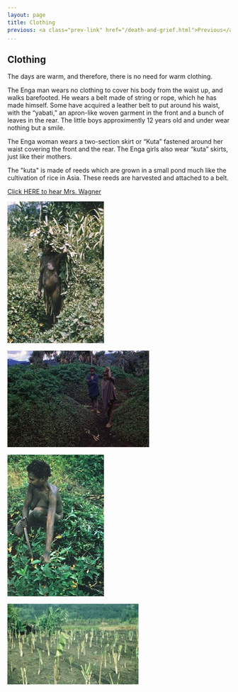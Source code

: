 ```yaml
---
layout: page
title: Clothing
previous: <a class="prev-link" href="/death-and-grief.html">Previous</a>
...
```

## Clothing

The days are warm, and therefore, there is no need for warm
clothing.

The Enga man wears no clothing to cover his body from the waist up,
and walks barefooted. He wears a belt made of string or rope, which
he has made himself. Some have acquired a leather belt to put
around his waist, with the “yabati,” an apron-like woven garment in
the front and a bunch of leaves in the rear. The little boys
approximently 12 years old and under wear nothing but a smile.

The Enga woman wears a two-section skirt or “Kuta” fastened around
her waist covering the front and the rear. The Enga girls also wear
“kuta” skirts, just like their mothers.

The "kuta" is made of reeds which are grown in a small pond much like
the cultivation of rice in Asia.  These reeds are harvested and attached
to a belt.

[Click HERE to hear Mrs. Wagner](audio/076-001.mp3)

![Sweet potato garden - Enga children between sweet potato mounds](images/077-01.jpg)

![Enga woman carrying sweet potato vines to plant in mounds](images/077-02.jpg)

![Enga man's sugar cane garden](images/077-03.jpg)

![Enga woman using Cassowary bone as digging stick in sweet potato garden](images/077-04.jpg)